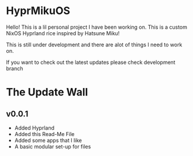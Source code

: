 # HyprMikuOS

Hello! This is a lil personal project I have been working on. This is a custom NixOS Hyprland rice inspired by Hatsune Miku!

This is still under development and there are alot of things I need to work on. 

If you want to check out the latest updates please check development branch

# The Update Wall

## v0.0.1
- Added Hyprland
- Added this Read-Me File
- Added some apps that I like
- A basic modular set-up for files
